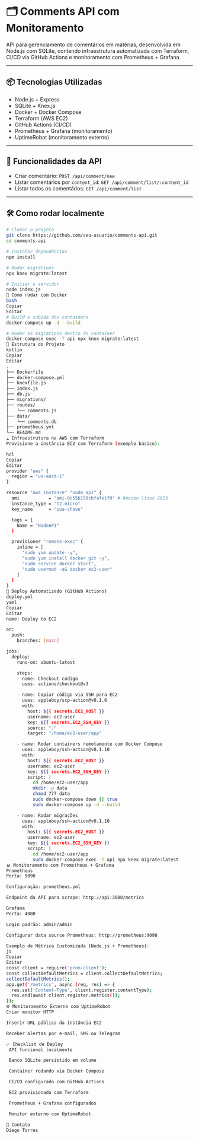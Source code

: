 # 🗂️ Comments API com Monitoramento

API para gerenciamento de comentários em matérias, desenvolvida em Node.js com SQLite, contendo infraestrutura automatizada com Terraform, CI/CD via GitHub Actions e monitoramento com Prometheus + Grafana.

---

## 📦 Tecnologias Utilizadas

- Node.js + Express
- SQLite + Knex.js
- Docker + Docker Compose
- Terraform (AWS EC2)
- GitHub Actions (CI/CD)
- Prometheus + Grafana (monitoramento)
- UptimeRobot (monitoramento externo)

---

## 🔧 Funcionalidades da API

- Criar comentário: `POST /api/comment/new`
- Listar comentários por `content_id`: `GET /api/comment/list/:content_id`
- Listar todos os comentários: `GET /api/comment/list`

---

## 🛠️ Como rodar localmente

```bash
# Clonar o projeto
git clone https://github.com/seu-usuario/comments-api.git
cd comments-api

# Instalar dependências
npm install

# Rodar migrations
npx knex migrate:latest

# Iniciar o servidor
node index.js
🐳 Como rodar com Docker
bash
Copiar
Editar
# Build e subida dos containers
docker-compose up -d --build

# Rodar as migrations dentro do container
docker-compose exec -T api npx knex migrate:latest
📁 Estrutura do Projeto
kotlin
Copiar
Editar
.
├── Dockerfile
├── docker-compose.yml
├── knexfile.js
├── index.js
├── db.js
├── migrations/
├── routes/
│   └── comments.js
├── data/
│   └── comments.db
├── prometheus.yml
└── README.md
☁️ Infraestrutura na AWS com Terraform
Provisione a instância EC2 com Terraform (exemplo básico):

hcl
Copiar
Editar
provider "aws" {
  region = "us-east-1"
}

resource "aws_instance" "node_api" {
  ami           = "ami-0c55b159cbfafe1f0" # Amazon Linux 2023
  instance_type = "t2.micro"
  key_name      = "sua-chave"

  tags = {
    Name = "NodeAPI"
  }

  provisioner "remote-exec" {
    inline = [
      "sudo yum update -y",
      "sudo yum install docker git -y",
      "sudo service docker start",
      "sudo usermod -aG docker ec2-user"
    ]
  }
}
🚀 Deploy Automatizado (GitHub Actions)
deploy.yml
yaml
Copiar
Editar
name: Deploy to EC2

on:
  push:
    branches: [main]

jobs:
  deploy:
    runs-on: ubuntu-latest

    steps:
    - name: Checkout código
      uses: actions/checkout@v3

    - name: Copiar código via SSH para EC2
      uses: appleboy/scp-action@v0.1.6
      with:
        host: ${{ secrets.EC2_HOST }}
        username: ec2-user
        key: ${{ secrets.EC2_SSH_KEY }}
        source: "."
        target: "/home/ec2-user/app"

    - name: Rodar containers remotamente com Docker Compose
      uses: appleboy/ssh-action@v0.1.10
      with:
        host: ${{ secrets.EC2_HOST }}
        username: ec2-user
        key: ${{ secrets.EC2_SSH_KEY }}
        script: |
          cd /home/ec2-user/app
          mkdir -p data
          chmod 777 data
          sudo docker-compose down || true
          sudo docker-compose up -d --build

    - name: Rodar migrações
      uses: appleboy/ssh-action@v0.1.10
      with:
        host: ${{ secrets.EC2_HOST }}
        username: ec2-user
        key: ${{ secrets.EC2_SSH_KEY }}
        script: |
          cd /home/ec2-user/app
          sudo docker-compose exec -T api npx knex migrate:latest
📊 Monitoramento com Prometheus + Grafana
Prometheus
Porta: 9090

Configuração: prometheus.yml

Endpoint da API para scrape: http://api:3000/metrics

Grafana
Porta: 4000

Login padrão: admin/admin

Configurar data source Prometheus: http://prometheus:9090

Exemplo de Métrica Customizada (Node.js + Prometheus):
js
Copiar
Editar
const client = require('prom-client');
const collectDefaultMetrics = client.collectDefaultMetrics;
collectDefaultMetrics();
app.get('/metrics', async (req, res) => {
  res.set('Content-Type', client.register.contentType);
  res.end(await client.register.metrics());
});
🌐 Monitoramento Externo com UptimeRobot
Criar monitor HTTP

Inserir URL pública da instância EC2

Receber alertas por e-mail, SMS ou Telegram

✅ Checklist de Deploy
 API funcional localmente

 Banco SQLite persistido em volume

 Container rodando via Docker Compose

 CI/CD configurado com GitHub Actions

 EC2 provisionada com Terraform

 Prometheus + Grafana configurados

 Monitor externo com UptimeRobot

📮 Contato
Diego Torres